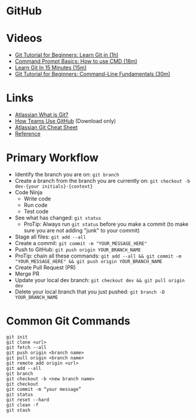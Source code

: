 # GitHub

# Videos
- [Git Tutorial for Beginners: Learn Git in (1h)](https://youtu.be/8JJ101D3knE)
- [Command Prompt Basics: How to use CMD (18m)](https://youtu.be/A3nwRCV-bTU)
- [Learn Git In 15 Minutes (15m)](https://youtu.be/USjZcfj8yxE)
- [Git Tutorial for Beginners: Command-Line Fundamentals (30m)](https://youtu.be/HVsySz-h9r4)

# Links
- [Atlassian What is Git?](https://www.atlassian.com/git/tutorials/what-is-git)
- [How Teams Use GitHub](./docs/Intro-to-GitHub.pptx) (Download only)
- [Atlassian Git Cheat Sheet](./docs/SWTM-2088_Atlassian-Git-Cheatsheet.pdf)
- [Reference](https://git-scm.com/docs)

# Primary Workflow
- Identify the branch you are on: `git branch`
- Create a branch from the branch you are currently on: `git checkout -b dev-{your initials}-{context}`
- Code Ninja
  - Write code
  - Run code 
  - Test code
- See what has changed: `git status`
  - ProTip: Always run `git status` before you make a commit (to make sure you are not adding "junk" to your commit)
- Stage all files: `git add --all`
- Create a commit: `git commit -m "YOUR_MESSAGE_HERE"`
- Push to GitHub: `git push origin YOUR_BRANCH_NAME`
- ProTip:  chain all these commands: `git add --all && git commit -m "YOUR_MESSAGE_HERE" && git push origin YOUR_BRANCH_NAME`
- Create Pull Request (PR)
- Merge PR
- Update your local dev branch: `git checkout dev && git pull origin dev`
- Delete your local branch that you just pushed: `git branch -D YOUR_BRANCH_NAME`

# Common Git Commands
```
git init
git clone <url>
git fetch --all
git push origin <branch name>
git pull origin <branch name>
git remote add origin <url>
git add --all
git branch
git checkout -b <new branch name>
git checkout
git commit -m “your message”
git status
git reset --hard
git clean -f
git stash
```
